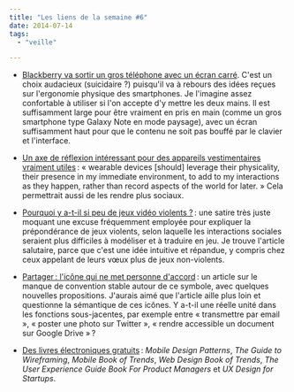 ```yaml
---
title: "Les liens de la semaine #6"
date: 2014-07-14
tags:
  - "veille"

---
```


- [Blackberry va sortir un gros téléphone avec un écran carré](http://arstechnica.com/gadgets/2014/07/blackberrys-square-screened-phone-to-free-us-from-our-rectangular-world). C'est un choix audacieux (suicidaire ?) puisqu'il va à rebours des idées reçues sur l'ergonomie physique des smartphones. Je l'imagine assez confortable à utiliser si l'on accepte d'y mettre les deux mains. Il est suffisamment large pour être vraiment en pris en main (comme un gros smartphone type Galaxy Note en mode paysage), avec un écran suffisamment haut pour que le contenu ne soit pas bouffé par le clavier et l'interface.

- [Un axe de réflexion intéressant pour des appareils vestimentaires vraiment utiles](http://blog.nytlabs.com/2014/07/01/social-wearables/) : « wearable devices \[should\] leverage their physicality, their presence in my immediate environment, to add to my interactions as they happen, rather than record aspects of the world for later. » Cela permettrait aussi de les rendre plus sociaux.

- [Pourquoi y a-t-il si peu de jeux vidéo violents ?](http://ludusnovus.net/2011/08/15/why-so-few-violent-games/) : une satire très juste moquant une excuse fréquemment employée pour expliquer la prépondérance de jeux violents, selon laquelle les interactions sociales seraient plus difficiles à modéliser et à traduire en jeu. Je trouve l'article salutaire, parce que c'est une idée intuitive et répandue, y compris chez ceux appelant de leurs vœux plus de jeux non-violents.

- [Partager : l'icône qui ne met personne d'accord](https://bold.pixelapse.com/minming/share-the-icon-no-one-agrees-on) : un article sur le manque de convention stable autour de ce symbole, avec quelques nouvelles propositions. J'aurais aimé que l'article aille plus loin et questionne la sémantique de ces icônes. Y a-t-il une réelle unité dans les fonctions sous-jacentes, par exemple entre « transmettre par email », « poster une photo sur Twitter », « rendre accessible un document sur Google Drive » ?

- [Des livres électroniques gratuits](http://uxpin.com/knowledge.html) : _Mobile Design Patterns_, _The Guide to Wireframing_, _Mobile Book of Trends_, _Web Design Book of Trends_, _The User Experience Guide Book For Product Managers_ et _UX Design for Startups_.
